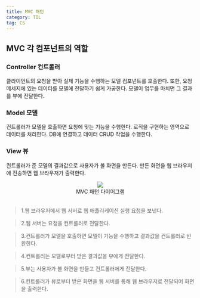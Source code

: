 ```yaml
---
title: MVC 패턴
category: TIL
tag: CS
---
```


## MVC 각 컴포넌트의 역할
### Controller 컨트롤러
클라이언트의 요청을 받아 실제 기능을 수행하는 모델 컴포넌트를 호출한다. 또한, 요청 메세지에 있는 데이터를 모델에 전달하기 쉽게 가공한다. 모델이 업무를 마치면 그 결과를 뷰에 전달한다.
### Model 모델
컨트롤러가 모델을 호출하면 요청에 맞는 기능을 수행한다. 로직을 구현하는 영역으로 데이터를 처리한다. DB에 연결하고 데이터 CRUD 작업을 수행한다.
### View 뷰
컨트롤러가 준 모델의 결과값으로 사용자가 볼 화면을 만든다. 만든 화면을 웹 브라우저에 전송하면 웹 브라우저가 출력한다. 

<div align=center><img src='https://upload.wikimedia.org/wikipedia/commons/thumb/a/a0/MVC-Process.svg/1200px-MVC-Process.svg.png'></div>

<div align=center><span style='font-size:14px'>MVC 패턴 다이어그램</span></div><br>

>1.웹 브라우저에서 웹 서버로 웹 애플리케이션 실행 요청을 보낸다.

>2.웹 서버는 요청을 컨트롤러로 전달한다.

>3.컨트롤러가 모델을 호출하면 모델이 기능을 수행하고 결과값을 컨트롤러로 반환한다.

>4.컨트롤러는 모델로부터 받은 결과값을 뷰에게 전달한다.

>5.뷰는 사용자가 볼 화면을 만들고 컨트롤러에게 전달한다.

>6.컨트롤러가 뷰로부터 받은 화면을 웹 서버를 통해 웹 브라우저로 전달되어 화면을 출력한다.